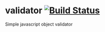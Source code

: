 # validator [![Build Status](https://travis-ci.org/developerdizzle/validator.svg?branch=master)](https://travis-ci.org/developerdizzle/validator)

Simple javascript object validator
